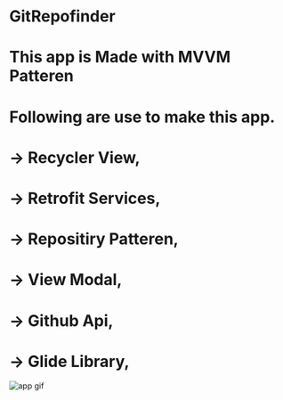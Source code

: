 # GitRepofinder
# This app is Made with MVVM Patteren 
# Following are use to make this app.
  # -> Recycler View,
  # -> Retrofit Services,
  # -> Repositiry Patteren,
  # -> View Modal,
  # -> Github Api,
  # -> Glide Library,
![app gif](https://user-images.githubusercontent.com/68522196/135051504-e24302a2-c8f2-47f3-a954-6fa43bd45d6c.gif)
